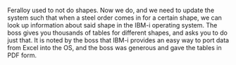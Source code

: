 Feralloy used to not do shapes. Now we do, and we need to update the system such that when a steel order comes in for a certain shape, we can look up information about said shape in the IBM-i operating system. The boss gives you thousands of tables for different shapes, and asks you to do just that. It is noted by the boss that IBM-i provides an easy way to port data from Excel into the OS, and the boss was generous and gave the tables in PDF form.

